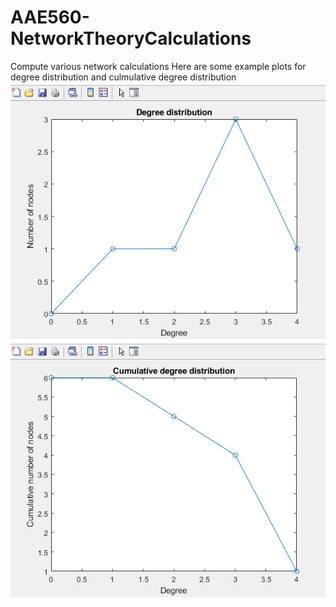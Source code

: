 # AAE560-NetworkTheoryCalculations
Compute various network calculations
Here are some example plots for degree distribution and culmulative degree distribution
![](degreedist.PNG)
![](culmdegreedist.PNG)
